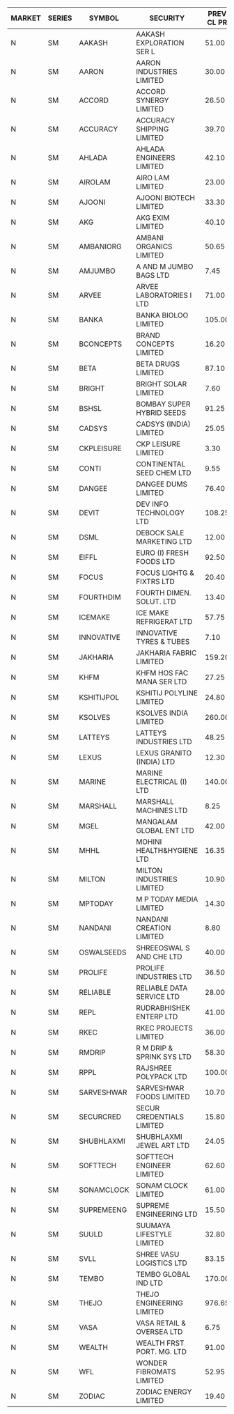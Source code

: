 


| MARKET | SERIES | SYMBOL | SECURITY | PREV CL PR | OPEN PRICE | HIGH PRICE | LOW PRICE | CLOSE PRICE | NET TRDVAL | NET TRDQTY | CORP IND | HI 52 WK | LO 52 WK |
| ----- | ----- | ----- | ----- | ----- | ----- | ----- | ----- | ----- | ----- | ----- | ----- | ----- | ----- |
| N | SM | AAKASH | AAKASH EXPLORATION SER L | 51.00 | 53.50 | 53.50 | 53.50 | 53.50 | 160500.00 | 3000 |  | 87.80 | 13.95 |
| N | SM | AARON | AARON INDUSTRIES LIMITED | 30.00 | 29.00 | 29.00 | 29.00 | 29.00 | 182700.00 | 6300 |  | 58.00 | 29.00 |
| N | SM | ACCORD | ACCORD SYNERGY LIMITED | 26.50 | 26.30 | 26.30 | 26.30 | 26.30 | 368200.00 | 14000 |  | 26.50 | 10.25 |
| N | SM | ACCURACY | ACCURACY SHIPPING LIMITED | 39.70 | 37.00 | 38.50 | 35.75 | 38.50 | 479680.00 | 12800 |  | 42.60 | 12.35 |
| N | SM | AHLADA | AHLADA ENGINEERS LIMITED | 42.10 | 44.70 | 45.00 | 44.70 | 44.80 | 179150.00 | 4000 |  | 69.95 | 36.30 |
| N | SM | AIROLAM | AIRO LAM LIMITED | 23.00 | 24.50 | 24.50 | 24.50 | 24.50 | 73500.00 | 3000 |  | 32.95 | 14.45 |
| N | SM | AJOONI | AJOONI BIOTECH LIMITED | 33.30 | 33.50 | 33.55 | 31.90 | 32.35 | 2208400.00 | 68000 |  | 36.50 | 6.35 |
| N | SM | AKG | AKG EXIM LIMITED | 40.10 | 40.00 | 47.00 | 40.00 | 41.60 | 2588600.00 | 60000 |  | 54.80 | 30.00 |
| N | SM | AMBANIORG | AMBANI ORGANICS LIMITED | 50.65 | 47.85 | 47.85 | 42.35 | 42.35 | 270600.00 | 6000 |  | 66.25 | 42.35 |
| N | SM | AMJUMBO | A AND M JUMBO BAGS LTD | 7.45 | 7.40 | 7.40 | 7.40 | 7.40 | 118400.00 | 16000 |  | 14.70 | 5.85 |
| N | SM | ARVEE | ARVEE LABORATORIES I LTD | 71.00 | 70.65 | 70.65 | 70.65 | 70.65 | 706500.00 | 10000 |  | 71.00 | 37.60 |
| N | SM | BANKA | BANKA BIOLOO LIMITED | 105.00 | 43.85 | 43.85 | 43.85 | 43.85 | 131550.00 | 3000 |  | 108.95 | 43.85 |
| N | SM | BCONCEPTS | BRAND CONCEPTS LIMITED | 16.20 | 17.00 | 17.00 | 17.00 | 17.00 | 102000.00 | 6000 |  | 35.95 | 13.70 |
| N | SM | BETA | BETA DRUGS LIMITED | 87.10 | 87.00 | 87.75 | 87.00 | 87.35 | 139800.00 | 1600 |  | 104.60 | 37.00 |
| N | SM | BRIGHT | BRIGHT SOLAR LIMITED | 7.60 | 7.30 | 7.75 | 7.30 | 7.75 | 67200.00 | 9000 |  | 19.90 | 4.70 |
| N | SM | BSHSL | BOMBAY SUPER HYBRID SEEDS | 91.25 | 91.00 | 91.00 | 91.00 | 91.00 | 145600.00 | 1600 |  | 134.05 | 85.70 |
| N | SM | CADSYS | CADSYS (INDIA) LIMITED | 25.05 | 26.30 | 26.30 | 26.30 | 26.30 | 52600.00 | 2000 |  | 49.50 | 15.50 |
| N | SM | CKPLEISURE | CKP LEISURE LIMITED | 3.30 | 3.15 | 3.35 | 3.15 | 3.35 | 26000.00 | 8000 |  | 7.55 | 3.15 |
| N | SM | CONTI | CONTINENTAL SEED CHEM LTD | 9.55 | 10.00 | 10.00 | 9.20 | 10.00 | 2074959.15 | 209979 |  | 102.20 | 5.55 |
| N | SM | DANGEE | DANGEE DUMS LIMITED | 76.40 | 81.00 | 81.00 | 81.00 | 81.00 | 129600.00 | 1600 |  | 145.00 | 71.00 |
| N | SM | DEVIT | DEV INFO TECHNOLOGY LTD | 108.25 | 108.10 | 108.10 | 108.10 | 108.10 | 162150.00 | 1500 |  | 120.00 | 57.00 |
| N | SM | DSML | DEBOCK SALE MARKETING LTD | 12.00 | 12.55 | 12.55 | 12.55 | 12.55 | 75300.00 | 6000 |  | 13.60 | 3.50 |
| N | SM | EIFFL | EURO (I) FRESH FOODS LTD | 92.50 | 82.00 | 88.00 | 82.00 | 87.00 | 341640.00 | 4000 |  | 131.00 | 71.00 |
| N | SM | FOCUS | FOCUS LIGHTG & FIXTRS LTD | 20.40 | 21.40 | 21.40 | 21.40 | 21.40 | 64200.00 | 3000 |  | 52.50 | 15.50 |
| N | SM | FOURTHDIM | FOURTH DIMEN. SOLUT. LTD | 13.40 | 13.40 | 13.40 | 13.40 | 13.40 | 13400.00 | 1000 |  | 16.25 | 5.30 |
| N | SM | ICEMAKE | ICE MAKE REFRIGERAT LTD | 57.75 | 56.30 | 56.30 | 54.90 | 56.00 | 998900.00 | 18000 |  | 65.50 | 25.65 |
| N | SM | INNOVATIVE | INNOVATIVE TYRES & TUBES | 7.10 | 7.45 | 7.45 | 7.45 | 7.45 | 22350.00 | 3000 |  | 15.45 | 5.40 |
| N | SM | JAKHARIA | JAKHARIA FABRIC LIMITED | 159.20 | 157.00 | 157.00 | 157.00 | 157.00 | 125600.00 | 800 |  | 207.00 | 148.25 |
| N | SM | KHFM | KHFM HOS FAC MANA SER LTD | 27.25 | 25.05 | 27.25 | 25.00 | 27.25 | 1219050.00 | 48000 |  | 36.40 | 22.20 |
| N | SM | KSHITIJPOL | KSHITIJ POLYLINE LIMITED | 24.80 | 22.50 | 22.50 | 22.50 | 22.50 | 90000.00 | 4000 |  | 37.50 | 19.20 |
| N | SM | KSOLVES | KSOLVES INDIA LIMITED | 260.00 | 247.05 | 250.00 | 247.00 | 250.00 | 1485720.00 | 6000 |  | 260.00 | 102.05 |
| N | SM | LATTEYS | LATTEYS INDUSTRIES LTD | 48.25 | 50.65 | 50.65 | 50.55 | 50.55 | 202400.00 | 4000 |  | 65.95 | 35.20 |
| N | SM | LEXUS | LEXUS GRANITO (INDIA) LTD | 12.30 | 11.70 | 11.70 | 11.70 | 11.70 | 11700.00 | 1000 |  | 17.35 | 4.55 |
| N | SM | MARINE | MARINE ELECTRICAL (I) LTD | 140.00 | 143.00 | 149.90 | 142.00 | 144.00 | 6179700.00 | 42000 |  | 149.90 | 78.00 |
| N | SM | MARSHALL | MARSHALL MACHINES LTD | 8.25 | 7.90 | 7.90 | 7.85 | 7.85 | 47250.00 | 6000 |  | 24.45 | 4.85 |
| N | SM | MGEL | MANGALAM GLOBAL ENT LTD | 42.00 | 41.80 | 41.80 | 41.80 | 41.80 | 125400.00 | 3000 |  | 65.10 | 41.80 |
| N | SM | MHHL | MOHINI HEALTH&HYGIENE LTD | 16.35 | 17.00 | 17.00 | 17.00 | 17.00 | 51000.00 | 3000 |  | 23.20 | 11.35 |
| N | SM | MILTON | MILTON INDUSTRIES LIMITED | 10.90 | 10.90 | 10.90 | 10.90 | 10.90 | 191840.00 | 17600 |  | 16.35 | 7.00 |
| N | SM | MPTODAY | M P TODAY MEDIA LIMITED | 14.30 | 14.00 | 14.00 | 14.00 | 14.00 | 56000.00 | 4000 |  | 33.00 | 13.15 |
| N | SM | NANDANI | NANDANI CREATION LIMITED | 8.80 | 9.20 | 9.20 | 9.20 | 9.20 | 46000.00 | 5000 |  | 11.15 | 5.50 |
| N | SM | OSWALSEEDS | SHREEOSWAL S AND CHE LTD | 40.00 | 41.95 | 41.95 | 41.95 | 41.95 | 167800.00 | 4000 |  | 46.75 | 21.80 |
| N | SM | PROLIFE | PROLIFE INDUSTRIES LTD | 36.50 | 37.00 | 37.00 | 37.00 | 37.00 | 111000.00 | 3000 |  | 37.70 | 25.55 |
| N | SM | RELIABLE | RELIABLE DATA SERVICE LTD | 28.00 | 29.15 | 29.15 | 29.15 | 29.15 | 209880.00 | 7200 |  | 36.40 | 19.95 |
| N | SM | REPL | RUDRABHISHEK ENTERP LTD | 41.00 | 43.00 | 43.00 | 43.00 | 43.00 | 258000.00 | 6000 |  | 43.45 | 20.60 |
| N | SM | RKEC | RKEC PROJECTS LIMITED | 36.00 | 36.00 | 36.00 | 36.00 | 36.00 | 36000.00 | 1000 |  | 66.65 | 26.20 |
| N | SM | RMDRIP | R M DRIP & SPRINK SYS LTD | 58.30 | 55.40 | 58.00 | 55.40 | 58.00 | 226800.00 | 4000 |  | 63.00 | 14.00 |
| N | SM | RPPL | RAJSHREE POLYPACK LTD | 100.00 | 95.00 | 95.00 | 95.00 | 95.00 | 95000.00 | 1000 |  | 101.80 | 47.75 |
| N | SM | SARVESHWAR | SARVESHWAR FOODS LIMITED | 10.70 | 10.70 | 10.70 | 10.70 | 10.70 | 68480.00 | 6400 |  | 38.00 | 8.45 |
| N | SM | SECURCRED | SECUR CREDENTIALS LIMITED | 15.80 | 16.45 | 16.45 | 15.30 | 15.30 | 19050.00 | 1200 |  | 62.50 | 12.15 |
| N | SM | SHUBHLAXMI | SHUBHLAXMI JEWEL ART LTD | 24.05 | 22.90 | 22.90 | 22.85 | 22.85 | 45750.00 | 2000 |  | 172.00 | 16.30 |
| N | SM | SOFTTECH | SOFTTECH ENGINEER LIMITED | 62.60 | 62.00 | 62.00 | 59.50 | 59.70 | 771840.00 | 12800 |  | 76.25 | 32.45 |
| N | SM | SONAMCLOCK | SONAM CLOCK LIMITED | 61.00 | 60.00 | 60.00 | 60.00 | 60.00 | 180000.00 | 3000 |  | 61.00 | 30.80 |
| N | SM | SUPREMEENG | SUPREME ENGINEERING LTD | 15.50 | 15.00 | 16.00 | 14.85 | 16.00 | 433400.00 | 28000 |  | 30.00 | 13.20 |
| N | SM | SUULD | SUUMAYA LIFESTYLE LIMITED | 32.80 | 31.50 | 31.75 | 31.20 | 31.70 | 17919200.00 | 568000 |  | 41.00 | 17.55 |
| N | SM | SVLL | SHREE VASU LOGISTICS LTD | 83.15 | 84.30 | 84.30 | 84.30 | 84.30 | 84300.00 | 1000 |  | 120.90 | 70.00 |
| N | SM | TEMBO | TEMBO GLOBAL IND LTD | 170.00 | 173.00 | 174.50 | 173.00 | 174.50 | 5193000.00 | 30000 |  | 174.50 | 107.00 |
| N | SM | THEJO | THEJO ENGINEERING LIMITED | 976.65 | 940.00 | 940.00 | 927.85 | 927.85 | 1303880.00 | 1400 |  | 985.95 | 350.55 |
| N | SM | VASA | VASA RETAIL & OVERSEA LTD | 6.75 | 7.00 | 7.00 | 7.00 | 7.00 | 84000.00 | 12000 |  | 22.00 | 5.90 |
| N | SM | WEALTH | WEALTH FRST PORT. MG. LTD | 91.00 | 90.00 | 90.10 | 90.00 | 90.10 | 540300.00 | 6000 |  | 147.00 | 90.00 |
| N | SM | WFL | WONDER FIBROMATS LIMITED | 52.95 | 50.35 | 50.35 | 50.35 | 50.35 | 80560.00 | 1600 |  | 100.00 | 48.10 |
| N | SM | ZODIAC | ZODIAC ENERGY LIMITED | 19.40 | 19.75 | 19.75 | 19.75 | 19.75 | 39500.00 | 2000 |  | 27.50 | 11.25 |



